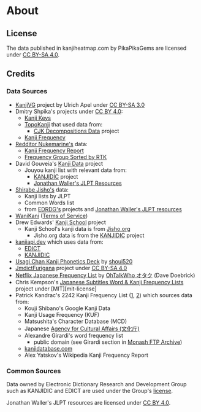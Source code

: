 # About

## License

The data published in kanjiheatmap.com by PikaPikaGems are licensed under [CC BY-SA 4.0][cc-by-sa-4].

## Credits

### Data Sources

- [KanjiVG](http://kanjivg.tagaini.net/) project by Ulrich Apel under [CC BY-SA 3.0][cc-by-sa-3]
- Dmitry Shpika's projects under [CC BY 4.0][cc-by-4]:
  - [Kanji Keys](https://github.com/scriptin/kanji-keys/)
  - [TopoKanji](https://github.com/scriptin/topokanji) that used data from:
    - [CJK Decompositions Data](https://github.com/amake/cjk-decomp) project
  - [Kanji Frequency](https://scriptin.github.io/kanji-frequency/)
- [Redditor Nukemarine's][nukemarine-post] data:
  - [Kanji Frequency Report][nuke-kanji-freq-rpt]
  - [Frequency Group Sorted by RTK][freq-grp-rtk]
- David Gouveia's [Kanji Data][dgouveia-kanji-data] project
  - Jouyou kanji list with relevant data from:
    - [KANJIDIC][kanjidic-project] project
    - [Jonathan Waller's JLPT Resources][waller-jlpt]
- [Shirabe Jisho's](https://ricoapps.com/) data:
  - Kanji lists by JLPT
  - Common Words list
  - from [EDRDG's][edrdg] projects and [Jonathan Waller's JLPT resources][waller-jlpt]
- [WaniKani](https://www.wanikani.com/) ([Terms of Service][wanikani-terms])
- Drew Edwards' [Kanji School](https://github.com/Lemmmy/KanjiSchool) project
  - Kanji School's kanji data is from [Jisho.org](https://jisho.org/)
    - Jisho.org data is from the [KANJIDIC][kanjidic-project] project
- [kanjiapi.dev](https://kanjiapi.dev/) which uses data from:
  - [EDICT][edict-project]
  - [KANJIDIC][kanjidic-project]
- [Usagi Chan Kanji Phonetics Deck][moe-way] by [shoui520][shoui]
- [JmdictFurigana][jmdictfurigana] project under [CC BY-SA 4.0][cc-by-sa-4]
- [Netflix Japanese Frequency List][netflix-freq-mediafire] by [OhTalkWho オタク][netflix-freq] (Dave Doebrick)
- Chris Kempson's [Japanese Subtitles Word & Kanji Frequency Lists][ckempson-subtitles] project under [MIT][mit-license]
- Patrick Kandrac's 2242 Kanji Frequency List ([1][pkandrac-freq-list], [2][pkandrac-research]) which sources data from:
  - Kouji Shibano's Google Kanji Data
  - Kanji Usage Frequency (KUF)
  - Matsushita's Character Database (MCD)
  - Japanese [Agency for Cultural Affairs (文化庁)][bunka]
  - Alexandre Girardi's word frequency list
    - public domain (see Girardi section in [Monash FTP Archive][monash-ftp])
  - [kanjidatabase.com](https://www.kanjidatabase.com/)
  - Alex Yatskov's Wikipedia Kanji Frequency Report

### Common Sources

Data owned by Electronic Dictionary Research and Development Group such as KANJIDIC and EDICT are used under the Group's [license](https://www.edrdg.org/edrdg/licence.html).

Jonathan Waller's JLPT resources are licensed under [CC BY 4.0][cc-by-4].

[nukemarine-post]: https://www.reddit.com/r/LearnJapanese/comments/fhx27j/comment/fkdyksq
[nuke-kanji-freq-rpt]: https://drive.google.com/file/d/1zbClv0H5VgswEDAkVmF3ikiVnoi6yGsW/view
[freq-grp-rtk]: https://drive.google.com/file/d/1SWkufrYEY8Xyyjpt_g-s1Ygqt_XzkHGK/view
[dgouveia-kanji-data]: https://github.com/davidluzgouveia/kanji-data
[edrdg]: https://www.edrdg.org/
[kanjidic-project]: https://www.edrdg.org/wiki/index.php/KANJIDIC_Project
[edict-project]: https://www.edrdg.org/wiki/index.php/JMdict-EDICT_Dictionary_Project
[waller-jlpt]: https://www.tanos.co.uk/jlpt/
[moe-way]: https://learnjapanese.moe/kanjiphonetics/
[shoui]: https://www.patreon.com/shoui
[jmdictfurigana]: https://github.com/Doublevil/JmdictFurigana
[netflix-freq]: https://www.youtube.com/watch?v=DwJWld8hW0M
[netflix-freq-mediafire]: https://www.mediafire.com/folder/mvh6jhwj6xxo6/Frequency_Lists
[ckempson-subtitles]: https://github.com/chriskempson/japanese-subtitles-word-kanji-frequency-lists
[pkandrac-freq-list]: https://docs.google.com/spreadsheets/d/1MBYfKPrlST3F51KIKbAlsGw1x4c_atuHfPwSSRN5sLs/edit
[pkandrac-research]: https://www.researchgate.net/publication/357159664_2242_Kanji_Frequency_List_ver_11
[monash-ftp]: http://ftp.usf.edu/pub/ftp.monash.edu.au/pub/nihongo/
[bunka]: https://www.bunka.go.jp/english/
[cc-by-4]: https://creativecommons.org/licenses/by/4.0/
[cc-by-sa-3]: https://creativecommons.org/licenses/by-sa/3.0
[cc-by-sa-4]: https://creativecommons.org/licenses/by-sa/4.0
[wanikani-terms]: https://www.wanikani.com/terms
